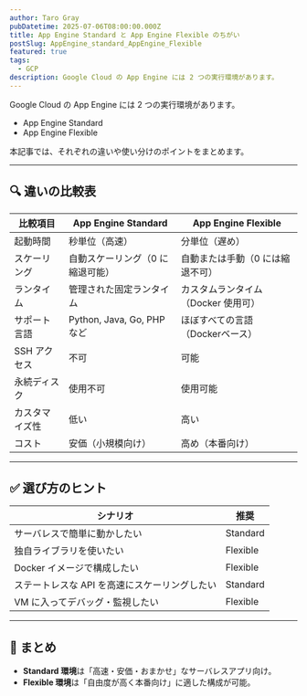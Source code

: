```yaml
---
author: Taro Gray
pubDatetime: 2025-07-06T08:00:00.000Z
title: App Engine Standard と App Engine Flexible のちがい
postSlug: AppEngine_standard_AppEngine_Flexible
featured: true
tags:
  - GCP
description: Google Cloud の App Engine には 2 つの実行環境があります。
---
```


Google Cloud の App Engine には 2 つの実行環境があります。

- App Engine Standard
- App Engine Flexible

本記事では、それぞれの違いや使い分けのポイントをまとめます。

---

## 🔍 違いの比較表

| 比較項目       | App Engine Standard              | App Engine Flexible                 |
| -------------- | -------------------------------- | ----------------------------------- |
| 起動時間       | 秒単位（高速）                   | 分単位（遅め）                      |
| スケーリング   | 自動スケーリング（0 に縮退可能） | 自動または手動（0 には縮退不可）    |
| ランタイム     | 管理された固定ランタイム         | カスタムランタイム（Docker 使用可） |
| サポート言語   | Python, Java, Go, PHP など       | ほぼすべての言語（Dockerベース）    |
| SSH アクセス   | 不可                             | 可能                                |
| 永続ディスク   | 使用不可                         | 使用可能                            |
| カスタマイズ性 | 低い                             | 高い                                |
| コスト         | 安価（小規模向け）               | 高め（本番向け）                    |

---

## ✅ 選び方のヒント

| シナリオ                                      | 推奨     |
| --------------------------------------------- | -------- |
| サーバレスで簡単に動かしたい                  | Standard |
| 独自ライブラリを使いたい                      | Flexible |
| Docker イメージで構成したい                   | Flexible |
| ステートレスな API を高速にスケーリングしたい | Standard |
| VM に入ってデバッグ・監視したい               | Flexible |

---

## 📝 まとめ

- **Standard 環境**は「高速・安価・おまかせ」なサーバレスアプリ向け。
- **Flexible 環境**は「自由度が高く本番向け」に適した構成が可能。
